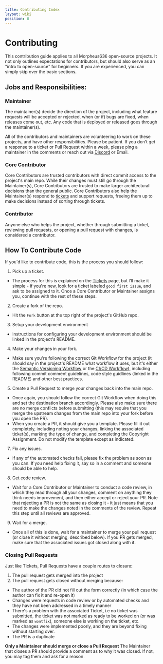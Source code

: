 ```yaml
---
title: Contributing Index
layout: wiki
position: 0
---
```

# Contributing
This contribution guide applies to all Morpheus636 open-source projects. It not only outlines 
 expectations for contributors, but should also serve as an "intro to open-source" for beginners.
If you are experienced, you can simply skip over the basic sections.

## Jobs and Responsibilities:
### Maintainer
The maintainer(s) decide the direction of the project, including 
what feature requests will be accepted or rejected, when (or if) 
bugs are fixed, when releases come out, etc. Any code that is 
deployed or released goes through the maintainer(s).

All of the contributors and maintainers are volunteering to work on these projects, and have other responsibilities. Please be patient. If you don't get a response to a ticket or Pull Request within a week, please ping a maintainer in the comments or reach out via [Discord](https://discord.morpheus636.com) or Email. 

### Core Contributor
Core Contributors are trusted contributors with direct commit access to the project's main repo.
While their changes must still go through the Maintainer(s), Core Contributors are trusted to make 
larger architectural decisions than the general public. Core Contributors also help the
Maintainer(s) respond to [tickets](/contributing/tickets) and support requests, freeing them up to 
make decisions instead of sorting through tickets.

### Contributor
Anyone else who helps the project, whether through submitting a ticket, reviewing pull requests, or 
opening a pull request with changes, is considered a contributor.

## How To Contribute Code
If you'd like to contribute code, this is the 
process you should follow:
1. Pick up a ticket.
  - The process for this is explained on the [Tickets](/contributing/tickets) page, but I'll make it
  simple - if you're new, look for a ticket labeled `good first issue`, and ask to be assigned
  to it. Once a Core Contributor or Maintainer assigns you, continue with the rest of these steps.
2. Create a fork of the repo.
  - Hit the `Fork` button at the top right of the project's GitHub repo.
3. Setup your development environment
  - Instructions for configuring your development environment should be linked in the project's
  README.
4. Make your changes in your fork.
  - Make sure you're following the correct Git Workflow for the project (it should say in the 
  project's README what workflow it uses, but it's either the
  [Semantic Versioning Workflow](/contributing/semantic-version-workflow) or the 
  [CI/CD Workflow](/contributing/cicd-workflow)), including following commit comment guidelines, 
  code style guidlines (linked in the README) and other best practices.
5. Create a Pull Request to merge your changes back into the main repo.
  - Once again, you should follow the correct Git Workflow when doing this and set the destination 
  branch accordingly. Please also make sure there are no merge conflicts before submitting (this 
  may require that you merge the upstream changes from the main repo into your fork before you open 
  the PR).
  - When you create a PR, it should give you a template. Please fill it out completely, including 
  noting your changes, linking the associated ticket(s), marking the type of change, and completing 
  the Copyright Assignment. Do not modify the template except as indicated.
7. Fix any issues.
  - If any of the automated checks fail, please fix the problem as soon as you can. If you need 
  help fixing it, say so in a comment and someone should be able to help.
8. Get code review.  
  - Wait for a Core Contributor or Maintainer to conduct a code review, in which they read 
  through all your changes, comment on anything they think needs improvement, and then either 
  accept or reject your PR. Note that rejecting a PR is not the same as closing it - it just means 
  that you need to make the changes noted in the comments of the review. Repeat this step until all 
  reviews are approved.
9. Wait for a merge.
  - Once all of this is done, wait for a maintainer to merge your pull request (or close it without 
  merging, described below). If you PR gets merged, make sure that the associated issues got closed 
  along with it.

### Closing Pull Requests
Just like Tickets, Pull Requests have a couple routes to closure:
1. The pull request gets merged into the project
2. The pull request gets closed without merging because:
  - The author of the PR did not fill out the form correctly (in which case the author can fix it 
  and re-open it)
  - Changes were requests in code review or by automated checks and they have not been addressed in 
  a timely manner
  - There's a problem with the associated Ticket, i.e no ticket was submitted, the ticket was not 
  marked as ready to be worked on (or was marked as `wontfix`), someone else is working on the 
  ticket, etc.
  - The changes were implemented poorly, and they are beyond fixing without starting over.
  - The PR is a duplicate

**Only a Maintainer should merge or close a Pull Request** The Maintainer that closes a PR should 
provide a comment as to why it was closed. If not, you may tag them and ask for a reason.
